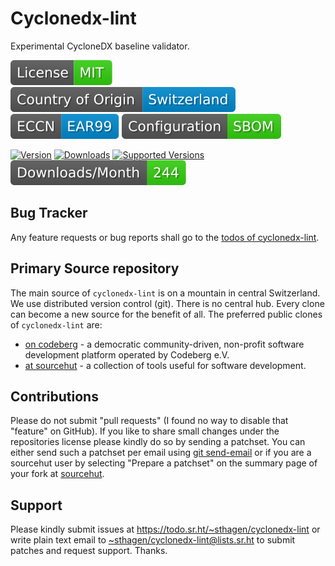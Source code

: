 # Cyclonedx-lint

Experimental CycloneDX baseline validator.

[![license](badges/license-spdx-mit.svg)](https://git.sr.ht/~sthagen/cyclonedx-lint/tree/default/item/LICENSE)
[![Country of Origin](badges/country-of-origin-name-switzerland-neutral.svg)](https://git.sr.ht/~sthagen/cyclonedx-lint/tree/default/item/COUNTRY-OF-ORIGIN)
[![Export Classification Control Number (ECCN)](badges/export-control-classification-number_eccn-ear99-neutral.svg)](https://git.sr.ht/~sthagen/cyclonedx-lint/tree/default/item/EXPORT-CONTROL-CLASSIFICATION-NUMBER)
[![Configuration](badges/configuration-sbom.svg)](third-party/index.html)

[![Version](https://img.shields.io/pypi/v/cyclonedx-lint.svg?style=flat)](https://pypi.python.org/pypi/cyclonedx-lint/)
[![Downloads](https://static.pepy.tech/badge/cyclonedx-lint/month)](https://pepy.tech/project/cyclonedx-lint)
[![Supported Versions](https://img.shields.io/pypi/pyversions/cyclonedx-lint.svg?style=flat)](https://pypi.python.org/pypi/cyclonedx-lint/)
[![Maintenance Status](docs/badges/downloads-per-month.svg)](https://git.sr.ht/~sthagen/cyclonedx-lint/log)

## Bug Tracker

Any feature requests or bug reports shall go to the [todos of cyclonedx-lint](https://todo.sr.ht/~sthagen/cyclonedx-lint).

## Primary Source repository

The main source of `cyclonedx-lint` is on a mountain in central Switzerland.
We use distributed version control (git).
There is no central hub.
Every clone can become a new source for the benefit of all.
The preferred public clones of `cyclonedx-lint` are:

* [on codeberg](https://codeberg.org/sthagen/cyclonedx-lint) - a democratic community-driven, non-profit software development platform operated by Codeberg e.V.
* [at sourcehut](https://git.sr.ht/~sthagen/cyclonedx-lint) - a collection of tools useful for software development.

## Contributions

Please do not submit "pull requests" (I found no way to disable that "feature" on GitHub).
If you like to share small changes under the repositories license please kindly do so by sending a patchset.
You can either send such a patchset per email using [git send-email](https://git-send-email.io) or 
if you are a sourcehut user by selecting "Prepare a patchset" on the summary page of your fork at [sourcehut](https://git.sr.ht/).

## Support

Please kindly submit issues at <https://todo.sr.ht/~sthagen/cyclonedx-lint> or write plain text email to <~sthagen/cyclonedx-lint@lists.sr.ht> to submit patches and request support. Thanks.
